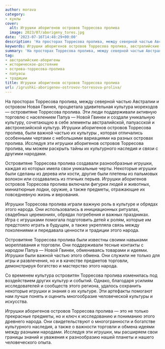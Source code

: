 ```yaml
---
author: morava
category:
- куклы
cover:
  alt: Игрушки аборигенов островов Торресова пролива
  image: 2023/07/aborigeny_tores.jpg
date: '2023-07-16T14:48:29+00:00'
description: 'На просторах Торресова пролива, между северной частью Австралии и островом Новая Гвинея, процветала удивительная культура мореходов — островитяне...'
keywords: Игрушки аборигенов островов Торресова пролива, австралийские-аборигены, историческое-достояние, острова-торресова-пролива, папуасы, традиции, пролива, торресова, игрушки, аборигенов, островов, народа, частью, островитяне, также, торговли, культура, поддерживали, папуа, новой, гвинеи
summary: 'На просторах Торресова пролива, между северной частью Австралии и островом Новая Гвинея, процветала удивительная культура мореходов — островитяне...'
tag:
- австралийские-аборигены
- историческое-достояние
- острова-торресова-пролива
- папуасы
- традиции
title: Игрушки аборигенов островов Торресова пролива
url: /igrushki-aborigenov-ostrovov-torresova-proliva/
---
```


На просторах Торресова пролива, между северной частью Австралии и островом Новая Гвинея, процветала удивительная культура мореходов — островитяне Торресова пролива. Эти люди поддерживали активную торговлю с населением Папуа — Новой Гвинеи и создали уникальную культуру, сочетающую в себе элементы австралийской, папуасской и австронезийской культур. Игрушки аборигенов островов Торресова пролива, были важной частью их культуры , которая отличались особенными чертами с небольшими вариациями на разных островах пролива. Исследуя эти игрушки аборигенов островов Торресова пролива, мы можем раскрыть тайны их культурного наследия и связи с другими народами.

Островитяне Торресова пролива создавали разнообразные игрушки, каждая из которых имела свои уникальные черты. Некоторые игрушки были сделаны из дерева или кости, другие были плетены из пальмовых волокон или создавались из птичьих перьев. Игрушки аборигенов островов Торресова пролива включали фигурки людей и животных, миниатюрные лодки, оружие, а также предметы, отражающие их повседневную жизнь и верования.

Игрушки Торресова пролива играли важную роль в культуре и обрядах этого народа. Они использовались в инициационных ритуалах, свадебных церемониях, обрядах погребения и важных праздниках. Игра с игрушками помогала подготовить детей к ролям, которые им предстояло играть в будущем, а также укрепляла связь между поколениями и передавала ценности и традиции этого народа.

Островитяне Торресова пролива были известны своими навыками мореплавания и торговли. Они поддерживали тесные контакты с народом Папуа — Новой Гвинеи, обмениваясь товарами и идеями. Игрушки были важной частью этого обмена. Они служили не только для игры и развлечения, но и в качестве предметов торговли, демонстрируя богатство и мастерство этого народа.

Со временем культура островитян Торресова пролива изменилась под воздействием других культур и событий. Однако, благодаря усилиям исследователей и сообществ этого региона, удалось сохранить некоторые игрушки и знания о их культуре. Эти артефакты помогают нам лучше понять и оценить многообразие человеческой культуры и искусства.

Игрушки аборигенов островов Торресова пролива — это не только прекрасные предметы, но и ключ к исследованию и пониманию этого древнего народа. Они свидетельствуют о многогранности и богатстве культурного наследия, а также о важности торговли и обмена идеями между разными народами. Исследуя эти игрушки, мы расширяем свои границы знаний и уважения к разнообразию нашей планеты и нашего человеческого опыта.